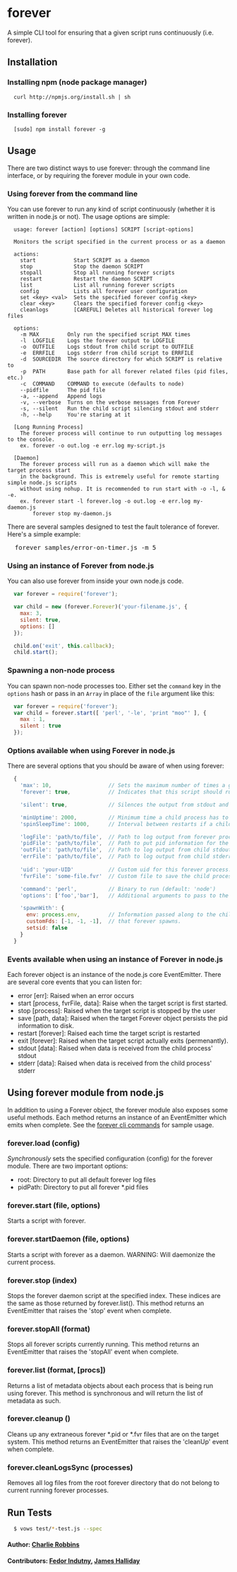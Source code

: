 # forever

A simple CLI tool for ensuring that a given script runs continuously (i.e. forever).

## Installation

### Installing npm (node package manager)
```
  curl http://npmjs.org/install.sh | sh
```

### Installing forever
```
  [sudo] npm install forever -g
```

## Usage
There are two distinct ways to use forever: through the command line interface, or by requiring the forever module in your own code.

### Using forever from the command line
You can use forever to run any kind of script continuously (whether it is written in node.js or not). The usage options are simple:

```
  usage: forever [action] [options] SCRIPT [script-options]

  Monitors the script specified in the current process or as a daemon

  actions:
    start            Start SCRIPT as a daemon
    stop             Stop the daemon SCRIPT
    stopall          Stop all running forever scripts
    restart          Restart the daemon SCRIPT
    list             List all running forever scripts
    config           Lists all forever user configuration
    set <key> <val>  Sets the specified forever config <key>
    clear <key>      Clears the specified forever config <key>
    cleanlogs        [CAREFUL] Deletes all historical forever log files

  options:
    -m MAX         Only run the specified script MAX times
    -l  LOGFILE    Logs the forever output to LOGFILE
    -o  OUTFILE    Logs stdout from child script to OUTFILE
    -e  ERRFILE    Logs stderr from child script to ERRFILE
    -d  SOURCEDIR  The source directory for which SCRIPT is relative to
    -p  PATH       Base path for all forever related files (pid files, etc.)
    -c  COMMAND    COMMAND to execute (defaults to node)
    --pidfile      The pid file
    -a, --append   Append logs
    -v, --verbose  Turns on the verbose messages from Forever
    -s, --silent   Run the child script silencing stdout and stderr
    -h, --help     You're staring at it

  [Long Running Process]
    The forever process will continue to run outputting log messages to the console.
    ex. forever -o out.log -e err.log my-script.js

  [Daemon]
    The forever process will run as a daemon which will make the target process start
    in the background. This is extremely useful for remote starting simple node.js scripts
    without using nohup. It is recommended to run start with -o -l, & -e.
    ex. forever start -l forever.log -o out.log -e err.log my-daemon.js
        forever stop my-daemon.js
```

There are several samples designed to test the fault tolerance of forever. Here's a simple example:

<pre>
  forever samples/error-on-timer.js -m 5
</pre>

### Using an instance of Forever from node.js
You can also use forever from inside your own node.js code.

```javascript
  var forever = require('forever');

  var child = new (forever.Forever)('your-filename.js', {
    max: 3,
    silent: true,
    options: []
  });

  child.on('exit', this.callback);
  child.start();
```

### Spawning a non-node process
You can spawn non-node processes too. Either set the `command` key in the
`options` hash or pass in an `Array` in place of the `file` argument like this:

```javascript
  var forever = require('forever');
  var child = forever.start([ 'perl', '-le', 'print "moo"' ], {
    max : 1,
    silent : true
  });
```

### Options available when using Forever in node.js
There are several options that you should be aware of when using forever:

```javascript
  {
    'max': 10,                  // Sets the maximum number of times a given script should run
    'forever': true,            // Indicates that this script should run forever

    'silent': true,             // Silences the output from stdout and stderr in the parent process

    'minUptime': 2000,          // Minimum time a child process has to be up. Forever will 'exit' otherwise.
    'spinSleepTime': 1000,      // Interval between restarts if a child is spinning (i.e. alive < minUptime).

    'logFile': 'path/to/file',  // Path to log output from forever process (when in daemon)
    'pidFile': 'path/to/file',  // Path to put pid information for the process(es) started
    'outFile': 'path/to/file',  // Path to log output from child stdout
    'errFile': 'path/to/file',  // Path to log output from child stderr
    
    'uid': 'your-UID'           // Custom uid for this forever process. (default: autogen)
    'fvrFile': 'some-file.fvr'  // Custom file to save the child process information (default uid.fvr)

    'command': 'perl',          // Binary to run (default: 'node')
    'options': ['foo','bar'],   // Additional arguments to pass to the script,

    'spawnWith': {
      env: process.env,         // Information passed along to the child process
      customFds: [-1, -1, -1],  // that forever spawns.
      setsid: false
    }
  }
```

### Events available when using an instance of Forever in node.js
Each forever object is an instance of the node.js core EventEmitter. There are several core events that you can listen for:

* error   [err]:                    Raised when an error occurs
* start   [process, fvrFile, data]: Raise when the target script is first started.
* stop    [process]:                Raised when the target script is stopped by the user
* save    [path, data]:             Raised when the target Forever object persists the pid information to disk.
* restart [forever]:                Raised each time the target script is restarted
* exit    [forever]:                Raised when the target script actually exits (permenantly).
* stdout  [data]:                   Raised when data is received from the child process' stdout
* stderr  [data]:                   Raised when data is received from the child process' stderr

## Using forever module from node.js
In addition to using a Forever object, the forever module also exposes some useful methods. Each method returns an instance of an EventEmitter which emits when complete. See the [forever cli commands][1] for sample usage.

### forever.load (config)
_Synchronously_ sets the specified configuration (config) for the forever module. There are two important options:

* root:    Directory to put all default forever log files
* pidPath: Directory to put all forever *.pid files

### forever.start (file, options)
Starts a script with forever.

### forever.startDaemon (file, options)
Starts a script with forever as a daemon. WARNING: Will daemonize the current process.

### forever.stop (index)
Stops the forever daemon script at the specified index. These indices are the same as those returned by forever.list(). This method returns an EventEmitter that raises the 'stop' event when complete.

### forever.stopAll (format)
Stops all forever scripts currently running. This method returns an EventEmitter that raises the 'stopAll' event when complete.

### forever.list (format, [procs])
Returns a list of metadata objects about each process that is being run using forever. This method is synchronous and will return the list of metadata as such.

### forever.cleanup ()
Cleans up any extraneous forever *.pid or *.fvr files that are on the target system. This method returns an EventEmitter that raises the 'cleanUp' event when complete.

### forever.cleanLogsSync (processes)
Removes all log files from the root forever directory that do not belong to current running forever processes.

## Run Tests

``` bash
  $ vows test/*-test.js --spec
```

#### Author: [Charlie Robbins][0]
#### Contributors: [Fedor Indutny](http://github.com/donnerjack13589), [James Halliday](http://substack.net/)

[0]: http://nodejitsu.com
[1]: https://github.com/indexzero/forever/blob/master/lib/forever/cli.js